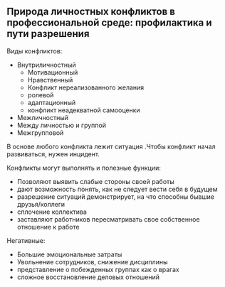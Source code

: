 
## Природа личностных конфликтов в профессиональной среде: профилактика и пути разрешения 

Виды конфликтов: 
- Внутриличностный
	- Мотивационный
	- Нравственный
	- Конфликт нереализованного желания
	- ролевой
	- адаптационный
	- конфликт неадекватной самооценки
- Межличностный
- Между личностью и группой
- Межгрупповой

 В основе любого конфликта лежит ситуация
.Чтобы конфликт начал развиваться, нужен инцидент.

Конфликты могут выполнять и полезные функции:
- Позволяют выявить слабые стороны своей работы
- дают возможность понять, как не следует вести себя в будущем
- разрешение ситуаций демонстрирует, на что способны бывшие друзья/коллеги
- сплочение коллектива
- заставляют работников пересматривать свое собственное отношение к работе

Негативные:
- Большие эмоциональные затраты
- Увольнение сотрудников, снижение дисциплины
- представление о побежденных группах как о врагах
- сложное восстановление деловых отношений

